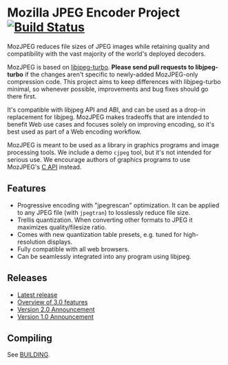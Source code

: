 Mozilla JPEG Encoder Project [![Build Status](https://ci.appveyor.com/api/projects/status/github/mozilla/mozjpeg?branch=master&svg=true)](https://ci.appveyor.com/project/pornel/mozjpeg)
============================

MozJPEG reduces file sizes of JPEG images while retaining quality and compatibility with the vast majority of the world's deployed decoders.

MozJPEG is based on [libjpeg-turbo](https://github.com/libjpeg-turbo/libjpeg-turbo). **Please send pull requests to libjpeg-turbo** if the changes aren't specific to newly-added MozJPEG-only compression code. This project aims to keep differences with libjpeg-turbo minimal, so whenever possible, improvements and bug fixes should go there first.

It's compatible with libjpeg API and ABI, and can be used as a drop-in replacement for libjpeg. MozJPEG makes tradeoffs that are intended to benefit Web use cases and focuses solely on improving encoding, so it's best used as part of a Web encoding workflow.

MozJPEG is meant to be used as a library in graphics programs and image processing tools. We include a demo `cjpeg` tool, but it's not intended for serious use. We encourage authors of graphics programs to use MozJPEG's [C API](libjpeg.txt) instead.

## Features

* Progressive encoding with "jpegrescan" optimization. It can be applied to any JPEG file (with `jpegtran`) to losslessly reduce file size.
* Trellis quantization. When converting other formats to JPEG it maximizes quality/filesize ratio.
* Comes with new quantization table presets, e.g. tuned for high-resolution displays.
* Fully compatible with all web browsers.
* Can be seamlessly integrated into any program using libjpeg.

## Releases

* [Latest release](https://github.com/mozilla/mozjpeg/releases/latest)
* [Overview of 3.0 features](https://calendar.perfplanet.com/2014/mozjpeg-3-0/)
* [Version 2.0 Announcement](https://blog.mozilla.org/research/2014/07/15/mozilla-advances-jpeg-encoding-with-mozjpeg-2-0/)
* [Version 1.0 Announcement](https://blog.mozilla.org/research/2014/03/05/introducing-the-mozjpeg-project/)

## Compiling

See [BUILDING](BUILDING.md).
